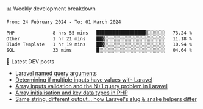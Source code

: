 📊 Weekly development breakdown
<!--START_SECTION:waka-->

```txt
From: 24 February 2024 - To: 01 March 2024

PHP              8 hrs 55 mins   ██████████████████▒░░░░░░   73.24 %
Other            1 hr 21 mins    ██▓░░░░░░░░░░░░░░░░░░░░░░   11.18 %
Blade Template   1 hr 19 mins    ██▓░░░░░░░░░░░░░░░░░░░░░░   10.94 %
SQL              33 mins         █░░░░░░░░░░░░░░░░░░░░░░░░   04.64 %
```

<!--END_SECTION:waka-->

📕 Latest DEV posts
<!-- BLOG-POST-LIST:START -->
- [Laravel named query arguments](https://dev.to/michaelvickersuk/laravel-named-query-arguments-28kd)
- [Determining if multiple inputs have values with Laravel](https://dev.to/michaelvickersuk/determining-if-multiple-inputs-have-values-with-laravel-km6)
- [Array inputs validation and the N+1 query problem in Laravel](https://dev.to/michaelvickersuk/array-inputs-validation-and-the-n1-query-problem-in-laravel-2agb)
- [Array initialisation and key data types in PHP](https://dev.to/michaelvickersuk/array-initialisation-and-key-data-types-in-php-1e5b)
- [Same string, different output... how Laravel&#39;s slug &amp; snake helpers differ](https://dev.to/michaelvickersuk/same-string-different-output-how-laravels-slug-snake-helpers-differ-1ccj)
<!-- BLOG-POST-LIST:END -->
